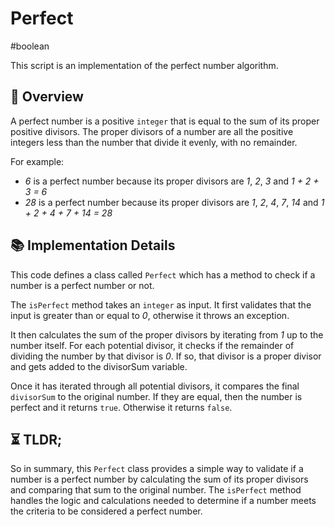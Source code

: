 Perfect
===

#boolean

This script is an implementation of the perfect number algorithm.

## 📑 Overview

A perfect number is a positive `integer` that is equal to the sum of its proper positive divisors.
The proper divisors of a number are all the positive integers less than the number that divide it evenly, with no remainder.

For example:

- _6_ is a perfect number because its proper divisors are _1_, _2_, _3_ and _1 + 2 + 3 = 6_
- _28_ is a perfect number because its proper divisors are _1_, _2_, _4_, _7_, _14_ and _1 + 2 + 4 + 7 + 14 = 28_

## 📚 Implementation Details

This code defines a class called `Perfect` which has a method to check if a number is a perfect number or not.

The `isPerfect` method takes an `integer` as input.
It first validates that the input is greater than or equal to _0_, otherwise it throws an exception.

It then calculates the sum of the proper divisors by iterating from _1_ up to the number itself.
For each potential divisor, it checks if the remainder of dividing the number by that divisor is _0_.
If so, that divisor is a proper divisor and gets added to the divisorSum variable.

Once it has iterated through all potential divisors, it compares the final `divisorSum` to the original number.
If they are equal, then the number is perfect and it returns `true`.
Otherwise it returns `false`.

## ⏳ TLDR;

So in summary, this `Perfect` class provides a simple way to validate if a number is a perfect number by calculating the sum of its proper divisors and comparing that sum to the original number.
The `isPerfect` method handles the logic and calculations needed to determine if a number meets the criteria to be considered a perfect number.
